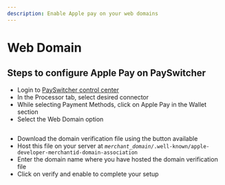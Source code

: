 ```yaml
---
description: Enable Apple pay on your web domains
---
```


# Web Domain

## **Steps to configure Apple Pay on PaySwitcher**

* Login to [PaySwitcher control center](https://app.payswitcher.com/)
* In the Processor tab, select desired connector
* While selecting Payment Methods, click on Apple Pay in the Wallet section
* Select the Web Domain option

<div data-full-width="false">

<figure><img src="../../../../.gitbook/assets/Screenshot 2023-12-07 at 7.41.02 PM.png" alt=""><figcaption></figcaption></figure>

</div>

* Download the domain verification file using the button available
* Host this file on your server at _`merchant_domain`_`/.well-known/apple-developer-merchantid-domain-association`
* Enter the domain name where you have hosted the domain verification file
* Click on verify and enable to complete your setup

